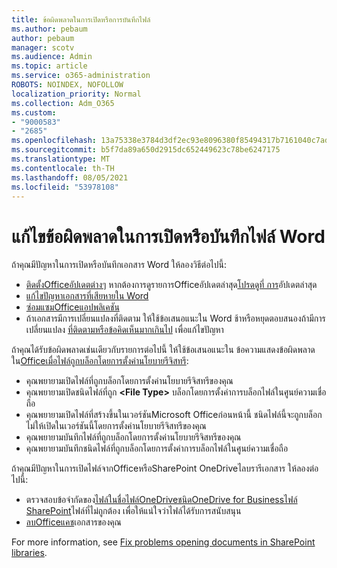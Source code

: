 ```yaml
---
title: ข้อผิดพลาดในการเปิดหรือการบันทึกไฟล์
ms.author: pebaum
author: pebaum
manager: scotv
ms.audience: Admin
ms.topic: article
ms.service: o365-administration
ROBOTS: NOINDEX, NOFOLLOW
localization_priority: Normal
ms.collection: Adm_O365
ms.custom:
- "9000583"
- "2685"
ms.openlocfilehash: 13a75338e3784d3df2ec93e8096380f85494317b7161040c7ad60ad830f9211d
ms.sourcegitcommit: b5f7da89a650d2915dc652449623c78be6247175
ms.translationtype: MT
ms.contentlocale: th-TH
ms.lasthandoff: 08/05/2021
ms.locfileid: "53978108"
---
```

# <a name="resolve-errors-opening-or-saving-word-files"></a>แก้ไขข้อผิดพลาดในการเปิดหรือบันทึกไฟล์ Word

ถ้าคุณมีปัญหาในการเปิดหรือบันทึกเอกสาร Word ให้ลองวิธีต่อไปนี้:

- [ติดตั้งOfficeอัปเดตต่างๆ](https://support.office.com/article/2ab296f3-7f03-43a2-8e50-46de917611c5) หากต้องการดูรายการOfficeอัปเดตล่าสุด[โปรดดูที่ การ](https://docs.microsoft.com/officeupdates/office-updates-msi)อัปเดตล่าสุด
- [แก้ไขปัญหาเอกสารที่เสียหายใน Word](https://docs.microsoft.com/office/troubleshoot/word/damaged-documents-in-word)
- [ซ่อมแซมOfficeแอปพลิเคชัน](https://support.office.com/Article/Repair-an-Office-application-7821d4b6-7c1d-4205-aa0e-a6b40c5bb88b)
- ถ้าเอกสารมีการเปลี่ยนแปลงที่ติดตาม ให้ใช้ข้อเสนอแนะใน Word ช้าหรือหยุดตอบสนองถ้ามีการเปลี่ยนแปลง [ที่ติดตามหรือข้อคิดเห็นมากเกินไป](https://docs.microsoft.com/office/troubleshoot/word/word-stops-responding) เพื่อแก้ไขปัญหา

ถ้าคุณได้รับข้อผิดพลาดเช่นเดียวกับรายการต่อไปนี้ ให้ใช้ข้อเสนอแนะใน ข้อความแสดงข้อผิดพลาด ใน[Officeเมื่อไฟล์ถูกบล็อกโดยการตั้งค่านโยบายรีจิสทรี](https://docs.microsoft.com/office/troubleshoot/settings/file-blocked-in-office):

- คุณพยายามเปิดไฟล์ที่ถูกบล็อกโดยการตั้งค่านโยบายรีจิสทรีของคุณ
- คุณพยายามเปิดชนิดไฟล์ที่ถูก **\<File Type\>** บล็อกโดยการตั้งค่าการบล็อกไฟล์ในศูนย์ความเชื่อถือ
- คุณพยายามเปิดไฟล์ที่สร้างขึ้นในเวอร์ชันMicrosoft Officeก่อนหน้านี้ ชนิดไฟล์นี้จะถูกบล็อกไม่ให้เปิดในเวอร์ชันนี้โดยการตั้งค่านโยบายรีจิสทรีของคุณ
- คุณพยายามบันทึกไฟล์ที่ถูกบล็อกโดยการตั้งค่านโยบายรีจิสทรีของคุณ
- คุณพยายามบันทึกชนิดไฟล์ที่ถูกบล็อกโดยการตั้งค่าการบล็อกไฟล์ในศูนย์ความเชื่อถือ

ถ้าคุณมีปัญหาในการเปิดไฟล์จากOfficeหรือSharePoint OneDriveไลบรารีเอกสาร ให้ลองต่อไปนี้:

- ตรวจสอบข้อจํากัดของ[ไฟล์ในชื่อไฟล์OneDriveชนิดOneDrive for Businessไฟล์ SharePoint](https://support.office.com/article/64883a5d-228e-48f5-b3d2-eb39e07630fa)ไฟล์ที่ไม่ถูกต้อง เพื่อให้แน่ใจว่าไฟล์ได้รับการสนับสนุน 
- [ลบOfficeแคช](https://support.office.com/article/b1d3765e-d71b-4bb8-99ca-acd22c42995d
)เอกสารของคุณ 

For more information, see [Fix problems opening documents in SharePoint libraries](https://support.office.com/article/31329fa1-4ad0-47fc-95d8-bb0c5b12a536).